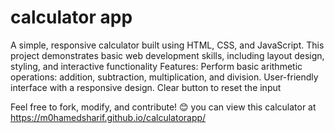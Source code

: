 # calculator app
 A simple, responsive calculator built using HTML, CSS, and JavaScript. This project demonstrates basic web development skills, including layout design, styling, and interactive functionality
 Features:
    Perform basic arithmetic operations: addition, subtraction, multiplication, and division.
    User-friendly interface with a responsive design.
    Clear button to reset the input
    
Feel free to fork, modify, and contribute! 😊
you can view this calculator at https://m0hamedsharif.github.io/calculatorapp/
